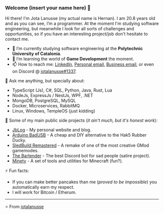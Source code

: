 
### Welcome (insert your name here) 👋

Hi there! I'm Jota Lanusse (my actual name is Hernan). I am 20.8 years old and as you can see, I’m a programmer. At the moment I'm studying software engineering, but meanwhile I look for all sorts of challenges and opportunities, so if you have an interesting project/job don't hesitate to contact me.

- 🔭 I’m currently studying software engineering at the **Polytechnic University of Catalonia**.
- 🌱 I’m learning the world of **Game Development** the moment.
- 📫 How to reach me: [LinkedIn](https://www.linkedin.com/in/jotalanusse), [Personal email](mailto:jotalanusse@gmail.com?subject=Hi%20Jota!%20let's%20talk), [Business email](mailto:hernanjorgelanusse@gmail.com?subject=Hi%20Hernan!%20let's%20talk), or even on Discord @ [jotalanusse#1337](https://discordapp.com/users/322189982557143041).

💬 Ask me anything, but specially about:
- TypeScript (Js), C#, SQL, Python, Java, Rust, Lua
- NodeJs, ExpressJs / NestJs, WPF, .NET
- MongoDB, PostgreSQL, MySQL
- Docker, Microservices, RabbitMQ
- Linux, Windows, TempleOS (just kidding)

🚀 Some of my main public side projects (_it ain't much, but it's honest work_):
- [JbLog](https://jotalanusse.github.io) - My personal website and blog.
- [Arduino BadUSB](https://github.com/jotalanusse/arduino-bad-usb) - A cheap and DIY alternative to the Hak5 Rubber Ducky.
- [SledBuild Remastered](https://github.com/jotalanusse/sledbuild-remastered) - A remake of one of the most creative GMod gamemodes.
- [The Bartender](https://github.com/jotalanusse/the-bartender) - The best Discord bot for sad people (satire project).
- [Minety](https://github.com/jotalanusse/minety) - A set of tools and utilities for Minecraft (fun?).

⚡ Fun facts:
- If you can make better pancakes than me (_proved to be impossible_) you automatically earn my respect.
- I will work for Bitcoin / Etherum.

---
⭐️ From [jotalanusse](https://github.com/jotalanusse)

